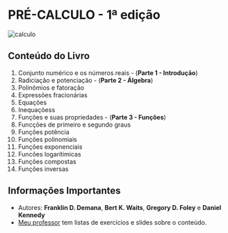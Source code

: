 # PRÉ-CALCULO - 1ª edição

![calculo](https://images-na.ssl-images-amazon.com/images/I/51r7VQhm4jL._SX353_BO1,204,203,200_.jpg)

## Conteúdo do Livro

1. Conjunto numérico e os números reais - (**Parte 1 - Introdução**)
1. Radiciação e potenciação - (**Parte 2 - Álgebra**)
1. Polinômios e fatoração
1. Expressões fracionárias
1. Equações
1. Inequaçõess
1. Funções e suas propriedades - (**Parte 3 - Funções**)
1. Funcções de primeiro e segundo graus
1. Funções potência
1. Funções polinomiais
1. Funções exponenciais
1. Funcões logarítimicas
1. Funções compostas
1. Funções inversas


## Informações Importantes

- Autores: **Franklin D. Demana**, **Bert K. Waits**, **Gregory D. Foley** e **Daniel Kennedy**
- [Meu professor](http://www.ucdb.br/docentes/main1.php?menu=arquivos2&pasta=42812) tem listas de exercícios e slides sobre o conteúdo.
